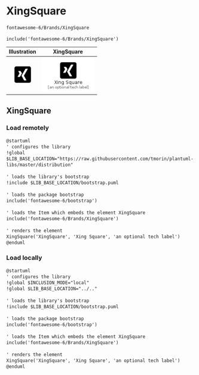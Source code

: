 # XingSquare


```text
fontawesome-6/Brands/XingSquare
```

```text
include('fontawesome-6/Brands/XingSquare')
```



| Illustration | XingSquare |
| :---: | :---: |
| ![illustration for Illustration](../../fontawesome-6/Brands/XingSquare.png) | ![illustration for XingSquare](../../fontawesome-6/Brands/XingSquare.Local.png) |




## XingSquare

### Load remotely
```plantuml
@startuml
' configures the library
!global $LIB_BASE_LOCATION="https://raw.githubusercontent.com/tmorin/plantuml-libs/master/distribution"

' loads the library's bootstrap
!include $LIB_BASE_LOCATION/bootstrap.puml

' loads the package bootstrap
include('fontawesome-6/bootstrap')

' loads the Item which embeds the element XingSquare
include('fontawesome-6/Brands/XingSquare')

' renders the element
XingSquare('XingSquare', 'Xing Square', 'an optional tech label')
@enduml
```

### Load locally
```plantuml
@startuml
' configures the library
!global $INCLUSION_MODE="local"
!global $LIB_BASE_LOCATION="../.."

' loads the library's bootstrap
!include $LIB_BASE_LOCATION/bootstrap.puml

' loads the package bootstrap
include('fontawesome-6/bootstrap')

' loads the Item which embeds the element XingSquare
include('fontawesome-6/Brands/XingSquare')

' renders the element
XingSquare('XingSquare', 'Xing Square', 'an optional tech label')
@enduml
```

